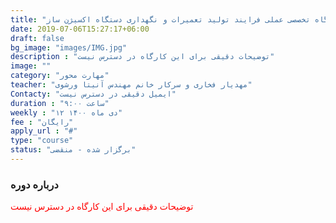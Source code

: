 ```yaml
---
title: "کارگاه تخصصی عملی فرایند تولید تعمیرات و نگهداری دستگاه اکسیژن ساز"
date: 2019-07-06T15:27:17+06:00
draft: false
bg_image: "images/IMG.jpg"
description : "توضیحات دقیقی برای این کارگاه در دسترس نیست"
image: ""
category: "مهارت محور"
teacher: "مهدیار فخاری و سرکار خانم مهندس آنیتا ورشوی"
Contacty: "ایمیل دقیقی در دسترس نیست"
duration : "ساعت ۹:۰۰"
weekly : "۱۲ دی ماه ۱۴۰۰"
fee : "رایگان"
apply_url : "#"
type: "course"
status: "برگزار شده - منقضی"
---
```



### درباره دوره

<p style="color: red;">توضیحات دقیقی برای این کارگاه در دسترس نیست
</p>
